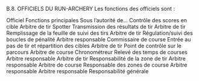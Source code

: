 B.8. OFFICIELS DU RUN-ARCHERY
Les fonctions des officiels sont :

Officiel Fonctions principales Sous l’autorité de…
Contrôle des scores en cible Arbitre de tir
Spotter Transmission des résultats de tir Arbitre de tir
Remplissage de la feuille de suivi des tirs Arbitre de tir
Régulation/suivi des boucles de pénalité Arbitre responsable
Commissaire de course Entrée au pas de tir et répartition des cibles Arbitre de tir
Point de contrôle sur le parcours Arbitre de course
Chronométreur Relevé des temps de courses Arbitre responsable
Arbitre de tir Responsabilité de la zone de tir Arbitre responsable
Arbitre de course Responsable des zones de course Arbitre responsable
Arbitre responsable Responsabilité générale
